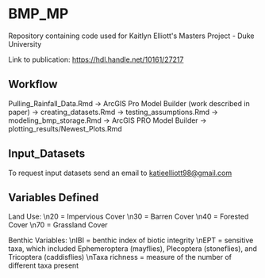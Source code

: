 # BMP_MP
Repository containing code used for Kaitlyn Elliott's Masters Project - Duke University 


Link to publication: https://hdl.handle.net/10161/27217


## Workflow
Pulling_Rainfall_Data.Rmd -> ArcGIS Pro Model Builder (work described in paper) -> creating_datasets.Rmd -> testing_assumptions.Rmd -> modeling_bmp_storage.Rmd -> ArcGIS PRO Model Builder -> plotting_results/Newest_Plots.Rmd 

## Input_Datasets
To request input datasets send an email to katieelliott98@gmail.com

## Variables Defined

Land Use: 
\n20 = Impervious Cover 
\n30 = Barren Cover 
\n40 = Forested Cover
\n70 = Grassland Cover

Benthic Variables: 
\nIBI = benthic index of biotic integrity 
\nEPT = sensitive taxa, which included Ephemeroptera (mayflies), Plecoptera (stoneflies), and Tricoptera (caddisflies)
\nTaxa richness = measure of the number of different taxa present
